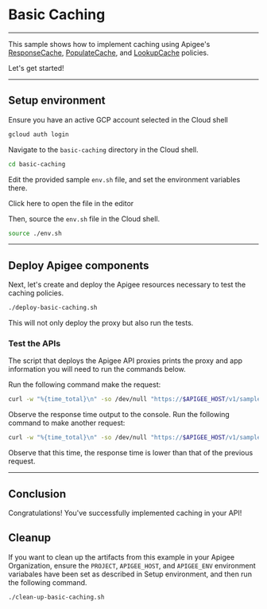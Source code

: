 # Basic Caching

---
This sample shows how to implement caching using Apigee's [ResponseCache](https://cloud.google.com/apigee/docs/api-platform/reference/policies/response-cache-policy), [PopulateCache](https://cloud.google.com/apigee/docs/api-platform/reference/policies/populate-cache-policy), and [LookupCache](https://cloud.google.com/apigee/docs/api-platform/reference/policies/lookup-cache-policy) policies.

Let's get started!

---

## Setup environment

Ensure you have an active GCP account selected in the Cloud shell

```sh
gcloud auth login
```

Navigate to the `basic-caching` directory in the Cloud shell.

```sh
cd basic-caching
```

Edit the provided sample `env.sh` file, and set the environment variables there.

Click <walkthrough-editor-open-file filePath="basic-caching/env.sh">here</walkthrough-editor-open-file> to open the file in the editor

Then, source the `env.sh` file in the Cloud shell.

```sh
source ./env.sh
```

---

## Deploy Apigee components

Next, let's create and deploy the Apigee resources necessary to test the caching policies.

```sh
./deploy-basic-caching.sh
```

This will not only deploy the proxy but also run the tests.

### Test the APIs

The script that deploys the Apigee API proxies prints the proxy and app information you will need to run the commands below.

Run the following command make the request:

```sh
curl -w "%{time_total}\n" -so /dev/null "https://$APIGEE_HOST/v1/samples/basic-caching?q=google%20cloud&country=us"
```

Observe the response time output to the console. Run the following command to make another request:

```sh
curl -w "%{time_total}\n" -so /dev/null "https://$APIGEE_HOST/v1/samples/basic-caching?q=google%20cloud&country=us"
```

Observe that this time, the response time is lower than that of the previous request.

---

## Conclusion

<walkthrough-conclusion-trophy></walkthrough-conclusion-trophy>

Congratulations! You've successfully implemented caching in your API!

<walkthrough-inline-feedback></walkthrough-inline-feedback>

## Cleanup

If you want to clean up the artifacts from this example in your Apigee Organization, ensure the `PROJECT`, `APIGEE_HOST`, and `APIGEE_ENV` environment variabales have been set as described in Setup environment, and then run the following command.

```bash
./clean-up-basic-caching.sh
```
